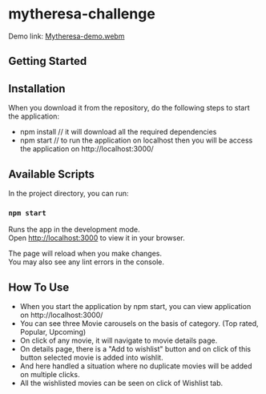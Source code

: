 # mytheresa-challenge

Demo link: [Mytheresa-demo.webm](https://user-images.githubusercontent.com/30463183/212546276-d84002cc-e418-4b91-96a2-12404db87021.webm)


## Getting Started

## Installation
When you download it from the repository, do the following steps to start the application:

 - npm install // it will download all the required dependencies
 - npm start // to run the application on localhost
then you will be access the application on http://localhost:3000/ 


## Available Scripts
In the project directory, you can run:
### `npm start`

Runs the app in the development mode.\
Open [http://localhost:3000](http://localhost:3000) to view it in your browser.

The page will reload when you make changes.\
You may also see any lint errors in the console.


## How To Use

- When you start the application by npm start, you can view application on http://localhost:3000/
- You can see three Movie carousels on the basis of category. (Top rated, Popular, Upcoming)
- On click of any movie, it will navigate to movie details page.
- On details page, there is a "Add to wishlist" button and on click of this button selected movie is added into wishlit.
- And here handled a situation where no duplicate movies will be added on multiple clicks.
- All the wishlisted movies can be seen on click of Wishlist tab.
